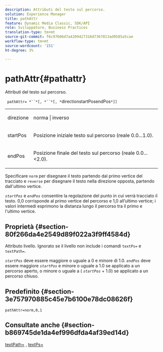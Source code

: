 ```yaml
---
description: Attributi del testo sul percorso.
solution: Experience Manager
title: pathAttr
feature: Dynamic Media Classic, SDK/API
role: Sviluppatore, Business Practices
translation-type: tm+mt
source-git-commit: f6c97606d7a4209427316d7367013ad9585a5cae
workflow-type: tm+mt
source-wordcount: '151'
ht-degree: 3%

---
```



# pathAttr{#pathattr}

Attributi del testo sul percorso.

` pathAttr= *``*[, *``*[, *`directionstartPosendPos`*]]`

<table id="simpletable_EC76095316AF4F07B1DDCC0D72B814CF"> 
 <tr class="strow"> 
  <td class="stentry"> <p> <span class="varname"> direzione </span> </p> </td> 
  <td class="stentry"> <p> <span class="codeph"> norma  </span> |  <span class="codeph"> inverso  </span> </p> </td> 
 </tr> 
 <tr class="strow"> 
  <td class="stentry"> <p> <span class="varname"> startPos  </span> </p> </td> 
  <td class="stentry"> <p>Posizione iniziale testo sul percorso (reale 0.0...1.0). </p> </td> 
 </tr> 
 <tr class="strow"> 
  <td class="stentry"> <p> <span class="varname"> endPos  </span> </p> </td> 
  <td class="stentry"> <p>Posizione finale del testo sul percorso (reale 0.0...&lt;2.0). </p> </td> 
 </tr> 
</table>

Specificare `norm` per disegnare il testo partendo dal primo vertice del tracciato e `reverse` per disegnare il testo nella direzione opposta, partendo dall&#39;ultimo vertice.

*`startPos`* e  *`endPos`* consentire la regolazione del punto in cui verrà tracciato il testo. 0,0 corrisponde al primo vertice del percorso e 1,0 all’ultimo vertice; i valori intermedi esprimono la distanza lungo il percorso tra il primo e l&#39;ultimo vertice.

## Proprietà {#section-80f266da4e2549d89f022a3f9ff4584d}

Attributo livello. Ignorato se il livello non include i comandi `textPs=` e `textPath=`.

*`startPos`* deve essere maggiore o uguale a 0 e minore di 1.0.  *`endPos`* deve essere maggiore  *`startPos`* e minore o uguale a 1.0 se applicato a un percorso aperto, o minore o uguale a (  *`startPos`* + 1.0) se applicato a un percorso chiuso.

## Predefinito {#section-3e757970885c45e7b6100e78dc08626f}

`pathAttr=norm,0,1`

## Consultate anche {#section-b869745de1da4ef996dfda4af39ed14d}

[textPath=](../../../../../is-api/http-ref/image-serving-api-ref/c-http-protocol-reference/c-command-reference/r-textpath.md#reference-b09cc0902dff4725bdb54d5da4076ccd) ,  [textPs=](../../../../../is-api/http-ref/image-serving-api-ref/c-http-protocol-reference/c-command-reference/r-textps.md#reference-4209a2a6169f44278da2647cfb0cd767)
